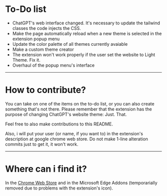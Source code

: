 # To-Do list
* ChatGPT's web interface changed. It's necessary to update the tailwind classes the code injects the CSS.
* Make the page automatically reload when a new theme is selected in the extension popup menu
* Update the color palette of all themes currently avaiable
* Make a custom theme creator
* The extension won't work properly if the user set the website to Light Theme. Fix it.
* Overhaul of the popup menu's interface
___
# How to contribute?
You can take on one of the items on the to-do list, or you can also create something that's not there. Please remember that the extension has the purpose of changing ChatGPT's website theme: Just. That.

Feel free to also make contributions to this README.

Also, i will put your user (or name, if you want to) in the extension's description at google chrome web store. Do not make 1-line alteration commits just to get it, it won't work. 
___
# Where can i find it?
In the [Chrome Web Store](https://chromewebstore.google.com/detail/gllpahblfeolhjjdpiljniklgdpkhdne?hl=pt-br) and in the Microsoft Edge Addons (temporarially removed due to problems with the extension's icon).

